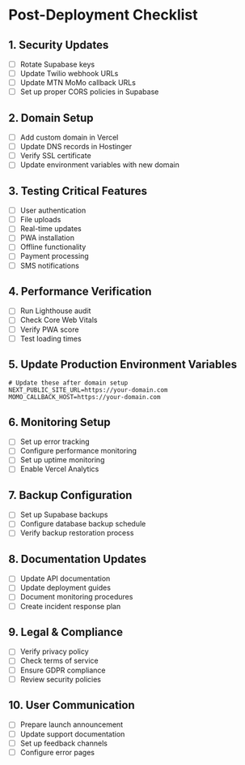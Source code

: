 # Post-Deployment Checklist

## 1. Security Updates
- [ ] Rotate Supabase keys
- [ ] Update Twilio webhook URLs
- [ ] Update MTN MoMo callback URLs
- [ ] Set up proper CORS policies in Supabase

## 2. Domain Setup
- [ ] Add custom domain in Vercel
- [ ] Update DNS records in Hostinger
- [ ] Verify SSL certificate
- [ ] Update environment variables with new domain

## 3. Testing Critical Features
- [ ] User authentication
- [ ] File uploads
- [ ] Real-time updates
- [ ] PWA installation
- [ ] Offline functionality
- [ ] Payment processing
- [ ] SMS notifications

## 4. Performance Verification
- [ ] Run Lighthouse audit
- [ ] Check Core Web Vitals
- [ ] Verify PWA score
- [ ] Test loading times

## 5. Update Production Environment Variables
```env
# Update these after domain setup
NEXT_PUBLIC_SITE_URL=https://your-domain.com
MOMO_CALLBACK_HOST=https://your-domain.com
```

## 6. Monitoring Setup
- [ ] Set up error tracking
- [ ] Configure performance monitoring
- [ ] Set up uptime monitoring
- [ ] Enable Vercel Analytics

## 7. Backup Configuration
- [ ] Set up Supabase backups
- [ ] Configure database backup schedule
- [ ] Verify backup restoration process

## 8. Documentation Updates
- [ ] Update API documentation
- [ ] Update deployment guides
- [ ] Document monitoring procedures
- [ ] Create incident response plan

## 9. Legal & Compliance
- [ ] Verify privacy policy
- [ ] Check terms of service
- [ ] Ensure GDPR compliance
- [ ] Review security policies

## 10. User Communication
- [ ] Prepare launch announcement
- [ ] Update support documentation
- [ ] Set up feedback channels
- [ ] Configure error pages
